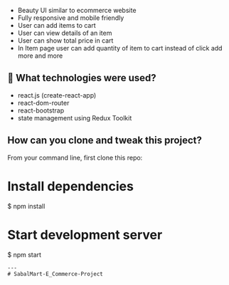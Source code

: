 
- Beauty UI similar to ecommerce website
- Fully responsive and mobile friendly
- User can add items to cart
- User can view details of an item
- User can show total price in cart
- In Item page user can add quantity of item to cart instead of click add more and more 

## 🚀 What technologies were used?

- react.js (create-react-app)
- react-dom-router
- react-bootstrap
- state management using Redux Toolkit

## How can you clone and tweak this project?

From your command line, first clone this repo:

# Install dependencies
$ npm install

# Start development server
$ npm start
```
---
#   S a b a l M a r t - E _ C o m m e r c e - P r o j e c t 
 
 
